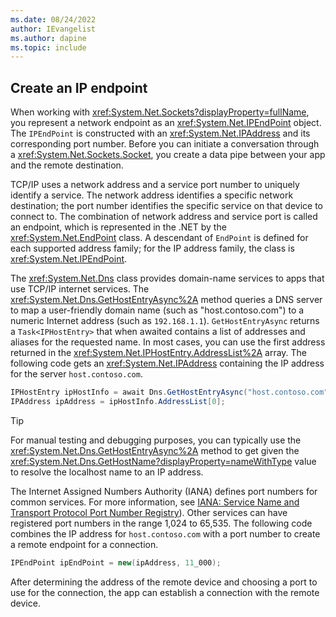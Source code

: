 ```yaml
---
ms.date: 08/24/2022
author: IEvangelist
ms.author: dapine
ms.topic: include
---
```


## Create an IP endpoint

When working with <xref:System.Net.Sockets?displayProperty=fullName>, you represent a network endpoint as an <xref:System.Net.IPEndPoint> object. The `IPEndPoint` is constructed with an <xref:System.Net.IPAddress> and its corresponding port number. Before you can initiate a conversation through a <xref:System.Net.Sockets.Socket>, you create a data pipe between your app and the remote destination.

TCP/IP uses a network address and a service port number to uniquely identify a service. The network address identifies a specific network destination; the port number identifies the specific service on that device to connect to. The combination of network address and service port is called an endpoint, which is represented in the .NET by the <xref:System.Net.EndPoint> class. A descendant of `EndPoint` is defined for each supported address family; for the IP address family, the class is <xref:System.Net.IPEndPoint>.

The <xref:System.Net.Dns> class provides domain-name services to apps that use TCP/IP internet services. The <xref:System.Net.Dns.GetHostEntryAsync%2A> method queries a DNS server to map a user-friendly domain name (such as "host.contoso.com") to a numeric Internet address (such as `192.168.1.1`). `GetHostEntryAsync` returns a `Task<IPHostEntry>` that when awaited contains a list of addresses and aliases for the requested name. In most cases, you can use the first address returned in the <xref:System.Net.IPHostEntry.AddressList%2A> array. The following code gets an <xref:System.Net.IPAddress> containing the IP address for the server `host.contoso.com`.

```csharp
IPHostEntry ipHostInfo = await Dns.GetHostEntryAsync("host.contoso.com");
IPAddress ipAddress = ipHostInfo.AddressList[0];
```

> [!TIP]
> For manual testing and debugging purposes, you can typically use the <xref:System.Net.Dns.GetHostEntryAsync%2A> method to get given the <xref:System.Net.Dns.GetHostName?displayProperty=nameWithType> value to resolve the localhost name to an IP address.

The Internet Assigned Numbers Authority (IANA) defines port numbers for common services. For more information, see [IANA: Service Name and Transport Protocol Port Number Registry](https://www.iana.org/assignments/service-names-port-numbers/service-names-port-numbers.xhtml)). Other services can have registered port numbers in the range 1,024 to 65,535. The following code combines the IP address for `host.contoso.com` with a port number to create a remote endpoint for a connection.

```csharp
IPEndPoint ipEndPoint = new(ipAddress, 11_000);
```

After determining the address of the remote device and choosing a port to use for the connection, the app can establish a connection with the remote device.
